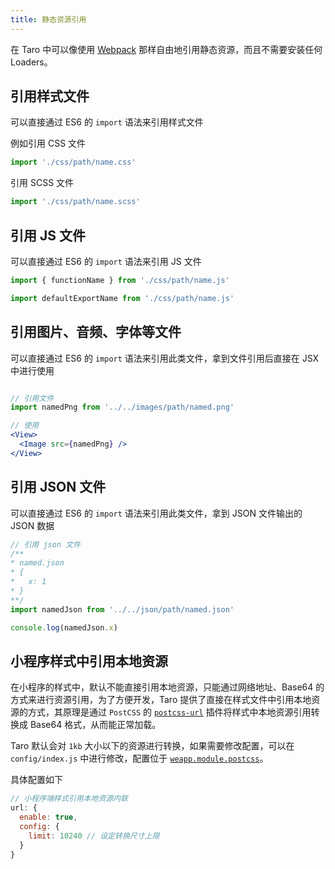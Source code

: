 ```yaml
---
title: 静态资源引用
---
```


在 Taro 中可以像使用 [Webpack](https://webpack.js.org/) 那样自由地引用静态资源，而且不需要安装任何 Loaders。

## 引用样式文件

可以直接通过 ES6 的 `import` 语法来引用样式文件

例如引用 CSS 文件

```jsx
import './css/path/name.css'
```

引用 SCSS 文件

```jsx
import './css/path/name.scss'
```

## 引用 JS 文件

可以直接通过 ES6 的 `import` 语法来引用 JS 文件

```jsx
import { functionName } from './css/path/name.js'

import defaultExportName from './css/path/name.js'
```

## 引用图片、音频、字体等文件

可以直接通过 ES6 的 `import` 语法来引用此类文件，拿到文件引用后直接在 JSX 中进行使用

```jsx

// 引用文件
import namedPng from '../../images/path/named.png'

// 使用
<View>
  <Image src={namedPng} />
</View>
```

## 引用 JSON 文件

可以直接通过 ES6 的 `import` 语法来引用此类文件，拿到 JSON 文件输出的 JSON 数据

```jsx
// 引用 json 文件
/**
* named.json
* {
*   x: 1
* }
**/
import namedJson from '../../json/path/named.json'

console.log(namedJson.x)
```

## 小程序样式中引用本地资源

在小程序的样式中，默认不能直接引用本地资源，只能通过网络地址、Base64 的方式来进行资源引用，为了方便开发，Taro 提供了直接在样式文件中引用本地资源的方式，其原理是通过 `PostCSS` 的 [`postcss-url`](https://github.com/postcss/postcss-url) 插件将样式中本地资源引用转换成 Base64 格式，从而能正常加载。

Taro 默认会对 `1kb` 大小以下的资源进行转换，如果需要修改配置，可以在 `config/index.js` 中进行修改，配置位于 [`weapp.module.postcss`](./config-detail.md#weappmodulepostcss)。

具体配置如下

```js title="/config/index.js"
// 小程序端样式引用本地资源内联
url: {
  enable: true,
  config: {
    limit: 10240 // 设定转换尺寸上限
  }
}
```
